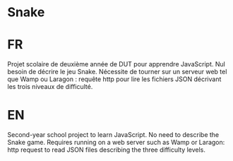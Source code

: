 # Snake

# FR
Projet scolaire de deuxième année de DUT pour apprendre JavaScript. Nul besoin de décrire le jeu Snake.
Nécessite de tourner sur un serveur web tel que Wamp ou Laragon : requête http pour lire les fichiers JSON décrivant les trois niveaux de difficulté.

# EN
Second-year school project to learn JavaScript. No need to describe the Snake game.
Requires running on a web server such as Wamp or Laragon: http request to read JSON files describing the three difficulty levels.